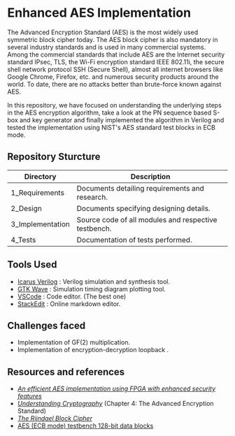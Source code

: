 # Enhanced AES Implementation
The Advanced Encryption Standard (AES) is the most widely used symmetric block cipher today. The AES block cipher is also mandatory in several industry standards and is used in many commercial systems. Among the commercial standards that include AES are the Internet security standard IPsec, TLS, the Wi-Fi encryption standard IEEE 802.11i, the secure shell network protocol SSH (Secure Shell), almost all internet browsers like Google Chrome, Firefox, etc. and numerous security products around the world. To date, there are no attacks better than brute-force known against AES.

In this repository, we have focused on understanding the underlying steps in the AES encryption algorithm, take a look at the PN sequence based S-box and key generator and finally implemented the algorithm in Verilog and tested the implementation using NIST's AES standard test blocks in ECB mode.

## Repository Sturcture
| Directory |Description  |
|--|--|
| 1_Requirements | Documents detailing requirements and research. |
| 2_Design | Documents specifying designing details. |
| 3_Implementation | Source code of all modules and respective testbench. |
| 4_Tests | Documentation of tests performed. |

## Tools Used
- [Icarus Verilog](http://iverilog.icarus.com/) : Verilog simulation and synthesis tool. 
- [GTK Wave](https://github.com/gtkwave/gtkwave) : Simulation timing diagram plotting tool.
- [VSCode](https://code.visualstudio.com/download) : Code editor. (The best one)
- [StackEdit](https://stackedit.io/) : Online markdown editor.

## Challenges faced
- Implementation of GF(2) multiplication.
- Implementation of encryption-decryption loopback .

## Resources and references
- *[An efficient AES implementation using FPGA with enhanced security features](https://www.sciencedirect.com/science/article/pii/S1018363918302071)*
- *[Understanding Cryptography](https://link.springer.com/book/10.1007/978-3-642-04101-3)* (Chapter 4: The Advanced Encryption Standard)
- *[The Rijndael Block Cipher](https://csrc.nist.gov/csrc/media/projects/cryptographic-standards-and-guidelines/documents/aes-development/rijndael-ammended.pdf)*
- [AES (ECB mode) testbench 128-bit data blocks](https://csrc.nist.gov/projects/cryptographic-algorithm-validation-program/block-ciphers)